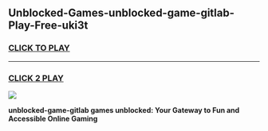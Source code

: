 
## Unblocked-Games-unblocked-game-gitlab-Play-Free-uki3t
<h3>
<a href="https://premium76.site?title=unblocked-game-gitlab&ref=19M">CLICK TO PLAY</a></h3>
<hr>

<h3>
<a href="https://premium76.site?title=unblocked-game-gitlab&ref=19M">CLICK 2 PLAY</a>
  
</h3>

<a href="https://premium76.site?title=unblocked-game-gitlab&ref=19M"><img src="https://clearcache.store/games.png"></a>


**unblocked-game-gitlab games unblocked: Your Gateway to Fun and Accessible Online Gaming**

